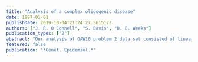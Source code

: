 ```yaml
---
title: "Analysis of a complex oligogenic disease"
date: 1997-01-01
publishDate: 2019-10-04T21:24:27.561517Z
authors: ["J. R. O'Connell", "S. Davis", "D. E. Weeks"]
publication_types: ["2"]
abstract: "Our analysis of GAW10 problem 2 data set consisted of linear regression analysis followed by linkage analysis. The linear regression analysis allowed some exploration of the relationships between the quantitative variables. Furthermore, it isolated some of the components of certain quantitative variables that were not due to a major locus and facilitated the linkage analysis that followed. For the linkage analysis, we used MAPMAKER/SIBS and the SIBPAL program from S.A.G.E. We found linkage of Q4 to chromosome 8. Analysis using the residuals of Q1 and Q3 showed linkage to chromosomes 5 and 4, respectively."
featured: false
publication: "*Genet. Epidemiol.*"
---
```


